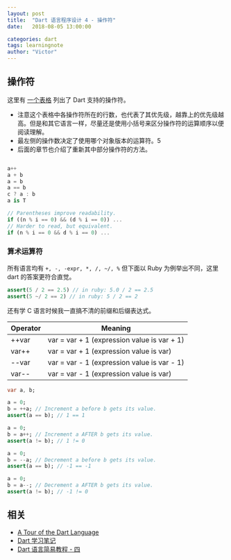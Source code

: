 ```yaml
---
layout: post
title:  "Dart 语言程序设计 4 - 操作符"
date:   2018-08-05 13:00:00

categories: dart
tags: learningnote
author: "Victor"
---
```


## 操作符

这里有 [一个表格](https://www.dartlang.org/guides/language/language-tour#operators) 列出了 Dart 支持的操作符。

* 注意这个表格中各操作符所在的行数，也代表了其优先级，越靠上的优先级越高。但是和其它语言一样，尽量还是使用小括号来区分操作符的运算顺序以便阅读理解。
* 最左侧的操作数决定了使用哪个对象版本的运算符。5
* 后面的章节也介绍了重新其中部分操作符的方法。

```dart
```

```dart
a++
a + b
a = b
a == b
c ? a : b
a is T
```

```dart
// Parentheses improve readability.
if ((n % i == 0) && (d % i == 0)) ...
// Harder to read, but equivalent.
if (n % i == 0 && d % i == 0) ...
```

### 算术运算符

所有语言均有 `+, -, -expr, *, /, ~/, %` 但下面以 Ruby 为例举出不同，这里 dart 的答案更符合直觉。

```dart
assert(5 / 2 == 2.5) // in ruby: 5.0 / 2 == 2.5
assert(5 ~/ 2 == 2) // in ruby: 5 / 2 == 2
```

还有学 C 语言时候我一直搞不清的前缀和后缀表达式。

| Operator | Meaning |
| --- | --- |
| ++var | var = var + 1 (expression value is var + 1) |
| var++ | var = var + 1 (expression value is var) |
| --var | var = var - 1 (expression value is var - 1) |
| var-- | var = var - 1 (expression value is var) |

```dart
var a, b;

a = 0;
b = ++a; // Increment a before b gets its value.
assert(a == b); // 1 == 1

a = 0;
b = a++; // Increment a AFTER b gets its value.
assert(a != b); // 1 != 0

a = 0;
b = --a; // Decrement a before b gets its value.
assert(a == b); // -1 == -1

a = 0;
b = a--; // Decrement a AFTER b gets its value.
assert(a != b); // -1 != 0
```


## 相关

* [A Tour of the Dart Language](https://www.dartlang.org/guides/language/language-tour)
* [Dart 学习笔记](http://www.cndartlang.com/dart/page/4)
* [Dart 语言简易教程 - 四](https://www.jianshu.com/p/fdd046a6dc82)

